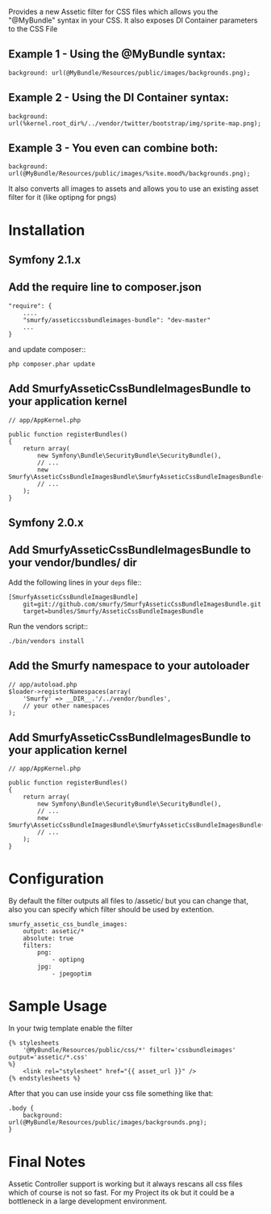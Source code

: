Provides a new Assetic filter for CSS files which allows you the "@MyBundle" syntax in your CSS.
It also exposes DI Container parameters to the CSS File

Example 1 - Using the @MyBundle syntax:
---------------------------------------

``background: url(@MyBundle/Resources/public/images/backgrounds.png);``

Example 2 - Using the DI Container syntax:
------------------------------------------

``background: url(%kernel.root_dir%/../vendor/twitter/bootstrap/img/sprite-map.png);``

Example 3 - You even can combine both:
--------------------------------------

``background: url(@MyBundle/Resources/public/images/%site.mood%/backgrounds.png);``


It also converts all images to assets and allows you to use an existing asset filter for it (like optipng for pngs)

Installation
============

Symfony 2.1.x
-------------

Add the require line to composer.json
-------------------------------------

    "require": {
        ....
        "smurfy/asseticcssbundleimages-bundle": "dev-master"
        ...
    }

and update composer::

    php composer.phar update

Add SmurfyAsseticCssBundleImagesBundle to your application kernel
-----------------------------------------------------------------

    // app/AppKernel.php

    public function registerBundles()
    {
        return array(
            new Symfony\Bundle\SecurityBundle\SecurityBundle(),
            // ...
            new Smurfy\AsseticCssBundleImagesBundle\SmurfyAsseticCssBundleImagesBundle(),
            // ...
        );
    }

Symfony 2.0.x
-------------

Add SmurfyAsseticCssBundleImagesBundle to your vendor/bundles/ dir
-------------------------------------------------------------------

Add the following lines in your ``deps`` file::

    [SmurfyAsseticCssBundleImagesBundle]
        git=git://github.com/smurfy/SmurfyAsseticCssBundleImagesBundle.git
        target=bundles/Smurfy/AsseticCssBundleImagesBundle

Run the vendors script::

    ./bin/vendors install

Add the Smurfy namespace to your autoloader
-------------------------------------------

    // app/autoload.php
    $loader->registerNamespaces(array(
        'Smurfy' => __DIR__.'/../vendor/bundles',
        // your other namespaces
    );

Add SmurfyAsseticCssBundleImagesBundle to your application kernel
-----------------------------------------------------------------

    // app/AppKernel.php

    public function registerBundles()
    {
        return array(
            new Symfony\Bundle\SecurityBundle\SecurityBundle(),
            // ...
            new Smurfy\AsseticCssBundleImagesBundle\SmurfyAsseticCssBundleImagesBundle(),
            // ...
        );
    }
    
Configuration
=============

By default the filter outputs all files to /assetic/ but you can change that, also you can specify which filter should be used by extention.

    smurfy_assetic_css_bundle_images:
        output: assetic/*
        absolute: true
        filters:
            png:
                - optipng
            jpg:
                - jpegoptim

Sample Usage
============

In your twig template enable the filter

    {% stylesheets
        '@MyBundle/Resources/public/css/*' filter='cssbundleimages' output='assetic/*.css'
    %}
        <link rel="stylesheet" href="{{ asset_url }}" />
    {% endstylesheets %}
    
After that you can use inside your css file something like that:

    .body {
        background: url(@MyBundle/Resources/public/images/backgrounds.png);
    }
    
Final Notes
===========

Assetic Controller support is working but it always rescans all css files which of course is not so fast.
For my Project its ok but it could be a bottleneck in a large development environment.
